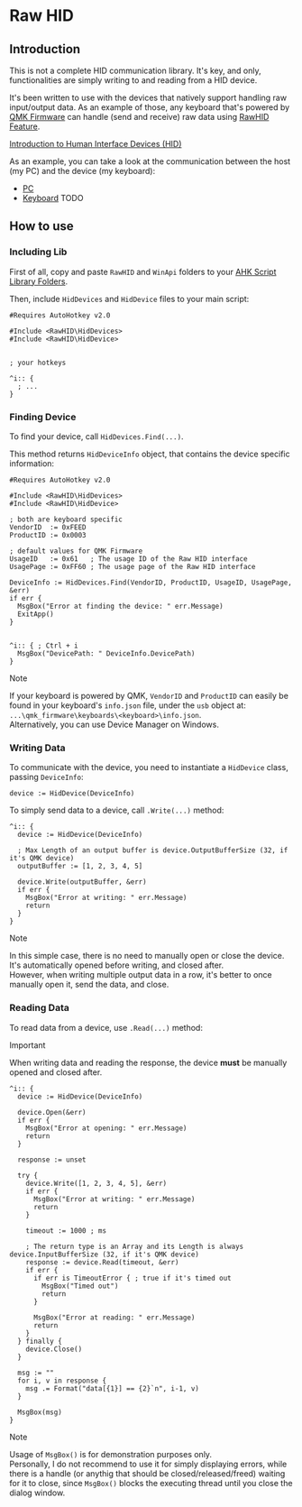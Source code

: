 # Raw HID

## Introduction

This is not a complete HID communication library. It's key, and only, functionalities are simply writing to and reading from a HID device.

It's been written to use with the devices that natively support handling raw input/output data. As an example of those, any keyboard that's powered by [QMK Firmware](https://github.com/qmk/qmk_firmware) can handle (send and receive) raw data using [RawHID Feature](https://docs.qmk.fm/#/feature_rawhid).

[Introduction to Human Interface Devices (HID)](https://learn.microsoft.com/en-us/windows-hardware/drivers/hid/)

As an example, you can take a look at the communication between the host (my PC) and the device (my keyboard):
- [PC](https://github.com/schmidt-x/Ahk_Lib/tree/main/Keyboards/I44.ahk)
- [Keyboard]() TODO


## How to use

### Including Lib

First of all, copy and paste `RawHID` and `WinApi` folders to your [AHK Script Library Folders](https://www.autohotkey.com/docs/v2/Scripts.htm#lib).

Then, include `HidDevices` and `HidDevice` files to your main script:

```ahk
#Requires AutoHotkey v2.0

#Include <RawHID\HidDevices>
#Include <RawHID\HidDevice>


; your hotkeys

^i:: {
  ; ...
}
```

### Finding Device

To find your device, call `HidDevices.Find(...)`. 

This method returns `HidDeviceInfo` object, that contains the device specific information:

```ahk
#Requires AutoHotkey v2.0

#Include <RawHID\HidDevices>
#Include <RawHID\HidDevice>

; both are keyboard specific
VendorID  := 0xFEED
ProductID := 0x0003

; default values for QMK Firmware
UsageID   := 0x61   ; The usage ID of the Raw HID interface
UsagePage := 0xFF60 ; The usage page of the Raw HID interface

DeviceInfo := HidDevices.Find(VendorID, ProductID, UsageID, UsagePage, &err)
if err {
  MsgBox("Error at finding the device: " err.Message)
  ExitApp()
}


^i:: { ; Ctrl + i
  MsgBox("DevicePath: " DeviceInfo.DevicePath)
}
```
> [!NOTE]
> If your keyboard is powered by QMK, `VendorID` and `ProductID` can easily be found in your keyboard's `info.json` file, under the `usb` object at: `...\qmk_firmware\keyboards\<keyboard>\info.json`.<br>
> Alternatively, you can use Device Manager on Windows.


### Writing Data

To communicate with the device, you need to instantiate a `HidDevice` class, passing `DeviceInfo`:

```ahk
device := HidDevice(DeviceInfo)

```

To simply send data to a device, call `.Write(...)` method:

```ahk
^i:: {
  device := HidDevice(DeviceInfo)
	
  ; Max Length of an output buffer is device.OutputBufferSize (32, if it's QMK device)
  outputBuffer := [1, 2, 3, 4, 5]
	
  device.Write(outputBuffer, &err)
  if err {
    MsgBox("Error at writing: " err.Message)
    return
  }
}
```

> [!NOTE]
> In this simple case, there is no need to manually open or close the device.
> It's automatically opened before writing, and closed after.<br>
> However, when writing multiple output data in a row, it's better to once manually open it, send the data, and close.


### Reading Data

To read data from a device, use `.Read(...)` method:

> [!IMPORTANT]
> When writing data and reading the response, the device **must** be manually opened and closed after.

```ahk
^i:: {
  device := HidDevice(DeviceInfo)
	
  device.Open(&err)
  if err {
    MsgBox("Error at opening: " err.Message)
    return
  }
	
  response := unset
	
  try {
    device.Write([1, 2, 3, 4, 5], &err)
    if err {
      MsgBox("Error at writing: " err.Message)
      return
    }

    timeout := 1000 ; ms

    ; The return type is an Array and its Length is always device.InputBufferSize (32, if it's QMK device)
    response := device.Read(timeout, &err)
    if err {
      if err is TimeoutError { ; true if it's timed out
        MsgBox("Timed out")
        return
      }

      MsgBox("Error at reading: " err.Message)
      return
    }
  } finally {
    device.Close()
  }
	
  msg := ""
  for i, v in response {
    msg .= Format("data[{1}] == {2}`n", i-1, v)
  }
	
  MsgBox(msg)
}
```
> [!NOTE]
> Usage of `MsgBox()` is for demonstration purposes only.<br>
> Personally, I do not recommend to use it for simply displaying errors, while there is a handle (or anythig that should be closed/released/freed) waiting for it to close, since `MsgBox()` blocks the executing thread until you close the dialog window.